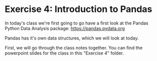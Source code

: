 # Exercise 4: Introduction to Pandas

In today's class we're first going to go have a first look at the Pandas Python Data Analysis package: https://pandas.pydata.org

Pandas has it's own data structures, which we will look at today.

First, we will go through the class notes together. You can find the powerpoint slides for the class in this "Exercise 4" folder.

